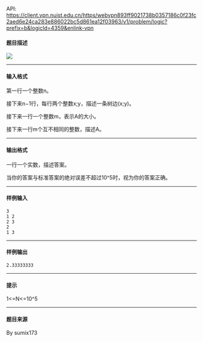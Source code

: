 API: https://client.vpn.nuist.edu.cn/https/webvpn893ff9021738b0357186c0f23fc2aed6e24ca283e886022bc5d861ea12f03963/v1/problem/logic?prefix=b&logicId=4359&enlink-vpn

#### 题目描述

![](../file/4359_0.png)

---

#### 输入格式

第一行一个整数n。

接下来n−1行，每行两个整数x;y，描述一条树边(x;y)。

接下来一行一个整数m，表示A的大小。

接下来一行m个互不相同的整数，描述A。

---

#### 输出格式

一行一个实数，描述答案。

当你的答案与标准答案的绝对误差不超过10^5时，视为你的答案正确。

---

#### 样例输入
```
3
1 2
2 3
2
1 3
```

---

#### 样例输出
```
2.33333333
```

---

#### 提示

1<=N<=10^5

---

#### 题目来源

By sumix173